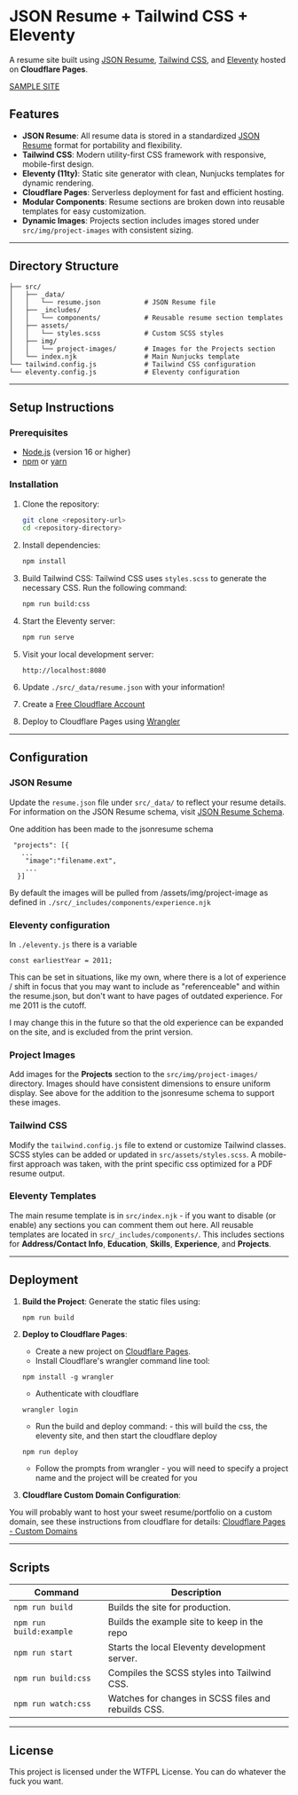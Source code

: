 
# JSON Resume + Tailwind CSS + Eleventy

A resume site built using [JSON Resume](https://jsonresume.org/), [Tailwind CSS](https://tailwindcss.com/), and [Eleventy](https://www.11ty.dev/) hosted on **Cloudflare Pages**.

[SAMPLE SITE](https://patricksaw.github.io/eleventy-resume/example/index.html)
## Features

- **JSON Resume**: All resume data is stored in a standardized [JSON Resume](https://jsonresume.org/) format for portability and flexibility.
- **Tailwind CSS**: Modern utility-first CSS framework with responsive, mobile-first design.
- **Eleventy (11ty)**: Static site generator with clean, Nunjucks templates for dynamic rendering.
- **Cloudflare Pages**: Serverless deployment for fast and efficient hosting.
- **Modular Components**: Resume sections are broken down into reusable templates for easy customization.
- **Dynamic Images**: Projects section includes images stored under `src/img/project-images` with consistent sizing.

---

## Directory Structure

```
├── src/
│   ├── _data/
│   │   └── resume.json           # JSON Resume file
│   ├── _includes/
│   │   └── components/           # Reusable resume section templates
│   ├── assets/
│   │   └── styles.scss           # Custom SCSS styles
│   ├── img/
│   │   └── project-images/       # Images for the Projects section
│   └── index.njk                 # Main Nunjucks template
└── tailwind.config.js            # Tailwind CSS configuration
└── eleventy.config.js            # Eleventy configuration
```

---

## Setup Instructions

### Prerequisites

- [Node.js](https://nodejs.org/) (version 16 or higher)
- [npm](https://www.npmjs.com/) or [yarn](https://yarnpkg.com/)

### Installation

1. Clone the repository:
   ```bash
   git clone <repository-url>
   cd <repository-directory>
   ```

2. Install dependencies:
   ```bash
   npm install
   ```

3. Build Tailwind CSS:
   Tailwind CSS uses `styles.scss` to generate the necessary CSS. Run the following command:
   ```bash
   npm run build:css
   ```

4. Start the Eleventy server:
   ```bash
   npm run serve
   ```

5. Visit your local development server:
   ```
   http://localhost:8080
   ```

6. Update `./src/_data/resume.json` with your information! 

7. Create a [Free Cloudflare Account](https://www.cloudflare.com/plans/free/)

8. Deploy to Cloudflare Pages using [Wrangler](https://developers.cloudflare.com/workers/wrangler/commands/)

---

## Configuration

### JSON Resume
Update the `resume.json` file under `src/_data/` to reflect your resume details. For information on the JSON Resume schema, visit [JSON Resume Schema](https://jsonresume.org/schema/).

One addition has been made to the jsonresume schema
```  
 "projects": [{
   ...
    "image":"filename.ext",    
    ...
  }]
```  
By default the images will be pulled from /assets/img/project-image as defined in `./src/_includes/components/experience.njk`

### Eleventy configuration 
In `./eleventy.js` there is a variable 
```
const earliestYear = 2011;
```
This can be set in situations, like my own, where there is a lot of experience / shift in focus that you may want to include as "referenceable" and within the resume.json, but don't want to have pages of outdated experience. For me 2011 is the cutoff.

I may change this in the future so that the old experience can be expanded on the site, and is excluded from the print version. 

### Project Images
Add images for the **Projects** section to the `src/img/project-images/` directory. Images should have consistent dimensions to ensure uniform display. See above for the addition to the jsonresume schema to support these images.

### Tailwind CSS
Modify the `tailwind.config.js` file to extend or customize Tailwind classes. SCSS styles can be added or updated in `src/assets/styles.scss`. A mobile-first approach was taken, with the print specific css optimized for a PDF resume output.

### Eleventy Templates
The main resume template is in `src/index.njk` - if you want to disable (or enable) any sections you can comment them out here. 
All reusable templates are located in `src/_includes/components/`. This includes sections for **Address/Contact Info**, **Education**, **Skills**, **Experience**, and **Projects**.

---

## Deployment

1. **Build the Project**:
   Generate the static files using:
   ```bash
   npm run build
   ```

2. **Deploy to Cloudflare Pages**:
   - Create a new project on [Cloudflare Pages](https://pages.cloudflare.com/).
   - Install Cloudflare's wrangler command line tool:
   ```
   npm install -g wrangler
   ```
   - Authenticate with cloudflare
   ```
   wrangler login
   ```
   - Run the build and deploy command: - this will build the css, the eleventy site, and then start the cloudflare deploy
   ```
   npm run deploy
   ```
   - Follow the prompts from wrangler - you will need to specify a project name and the project will be created for you

3. **Cloudflare Custom Domain Configuration**:

You will probably want to host your sweet resume/portfolio on a custom domain, see these instructions from cloudflare for details:
[Cloudflare Pages - Custom Domains](https://developers.cloudflare.com/pages/configuration/custom-domains/)

---

## Scripts

| Command                 | Description                                             |
|-------------------------|---------------------------------------------------------|
| `npm run build`         | Builds the site for production.                         |
| `npm run build:example` | Builds the example site to keep in the repo             |
| `npm run start`         | Starts the local Eleventy development server.           |
| `npm run build:css`     | Compiles the SCSS styles into Tailwind CSS.             |
| `npm run watch:css`     | Watches for changes in SCSS files and rebuilds CSS.     |

---

## License

This project is licensed under the WTFPL License. You can do whatever the fuck you want.
